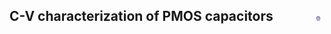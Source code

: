 ## C-V characterization of PMOS capacitors &nbsp; &nbsp; &nbsp; &nbsp; &nbsp; &nbsp; <img src="images/iitkgp.png" width="3%" />
